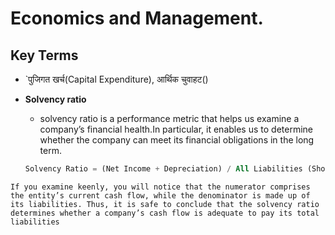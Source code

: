 # Economics and Management. 

## Key Terms
- `पुजिगत खर्च(Capital Expenditure), आर्थिक चुवाहट()
- **Solvency ratio**
  - solvency ratio is a performance metric that helps us examine a company’s financial health.In particular, it enables us to determine whether the company can meet its financial obligations in the long term.
  
  ```sql 
  Solvency Ratio = (Net Income + Depreciation) / All Liabilities (Short-term + Long-term Liabilities)
 ```
 If you examine keenly, you will notice that the numerator comprises the entity’s current cash flow, while the denominator is made up of its liabilities. Thus, it is safe to conclude that the solvency ratio determines whether a company’s cash flow is adequate to pay its total liabilities

